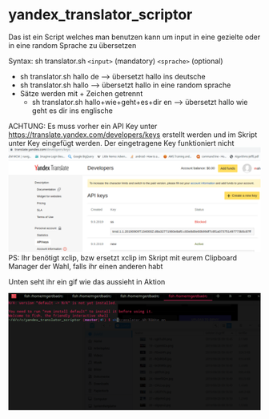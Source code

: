# yandex_translator_scriptor
Das ist ein Script welches man benutzen kann um input in eine gezielte oder in eine random Sprache zu übersetzen

Syntax: sh translator.sh `<input>` (mandatory) `<sprache>` (optional)

*  sh translator.sh hallo de --> übersetzt hallo ins deutsche
*  sh translator.sh hallo --> übersetzt hallo in eine random sprache
*  Sätze werden mit + Zeichen getrennt
    * sh translator.sh hallo+wie+geht+es+dir en --> übersetzt hallo wie geht es dir ins englische

ACHTUNG: Es muss vorher ein API Key unter https://translate.yandex.com/developers/keys erstellt werden und im Skript unter Key eingefügt werden.
Der eingetragene Key funktioniert nicht
![](gifs/yandex_generate_api_key.gif)
PS: Ihr benötigt xclip, bzw ersetzt xclip im Skript mit eurem Clipboard Manager der Wahl, falls ihr einen anderen habt

Unten seht ihr ein gif wie das aussieht in Aktion

![](gifs/yandex.gif)
